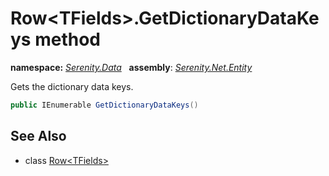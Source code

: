 # Row&lt;TFields&gt;.GetDictionaryDataKeys method
**namespace:** *[Serenity.Data](../../README.md#serenity.data-namespace)*   **assembly**: *[Serenity.Net.Entity](../../README.md)*

Gets the dictionary data keys.

```csharp
public IEnumerable GetDictionaryDataKeys()
```

## See Also

* class [Row&lt;TFields&gt;](../Row-1.md)